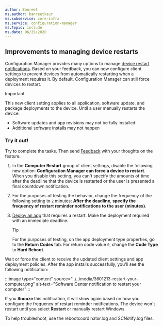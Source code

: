```yaml
---
author: Banreet
ms.author: banreetkaur
ms.subservice: core-infra
ms.service: configuration-manager
ms.topic: include
ms.date: 06/25/2020
---
```


## <a name="bkmk_restart"></a> Improvements to managing device restarts

<!--3601213-->

Configuration Manager provides many options to manage [device restart notifications](../../../../clients/deploy/device-restart-notifications.md). Based on your feedback, you can now configure client settings to prevent devices from automatically restarting when a deployment requires it. By default, Configuration Manager can still force devices to restart.

> [!IMPORTANT]
> This new client setting applies to all application, software update, and package deployments to the device. Until a user manually restarts the device:
>
> - Software updates and app revisions may not be fully installed
> - Additional software installs may not happen

### Try it out!

Try to complete the tasks. Then send [Feedback](../../technical-preview-2003.md#bkmk_feedback) with your thoughts on the feature.

1. In the **Computer Restart** group of client settings, disable the following new option: **Configuration Manager can force a device to restart**. When you disable this setting, you can't specify the amounts of time after the deadline that the device is restarted or the user is presented a final countdown notification.

1. For the purposes of testing the behavior, change the frequency of the following setting to `2` minutes: **After the deadline, specify the frequency of restart reminder notifications to the user (minutes)**.

1. [Deploy an app](../../../../../apps/deploy-use/deploy-applications.md) that requires a restart. Make the deployment required with an immediate deadline.

    > [!TIP]
    > For the purposes of testing, on the app deployment type properties, go to the **Return Codes** tab. For return code value `0`, change the **Code Type** to **Hard Reboot**.

Wait or force the client to receive the updated client settings and app deployment policies. After the app installs successfully, you'll see the following notification:

:::image type="content" source="../../media/3601213-restart-your-computer.png" alt-text="Software Center notification to restart your computer":::

If you **Snooze** this notification, it will show again based on how you configure the frequency of restart reminder notifications. The device won't restart until you select **Restart** or manually restart Windows.

To help troubleshoot, use the rebootcoordinator.log and SCNotify.log files.
